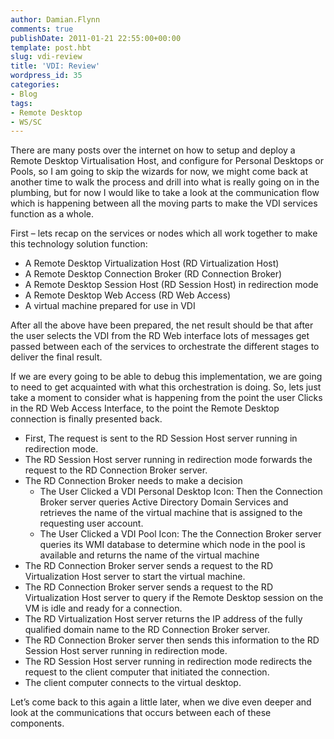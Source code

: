 ```yaml
---
author: Damian.Flynn
comments: true
publishDate: 2011-01-21 22:55:00+00:00
template: post.hbt
slug: vdi-review
title: 'VDI: Review'
wordpress_id: 35
categories:
- Blog
tags:
- Remote Desktop
- WS/SC
---
```


There are many posts over the internet on how to setup and deploy a Remote Desktop Virtualisation Host, and configure for Personal Desktops or Pools, so I am going to skip the wizards for now, we might come back at another time to walk the process and drill into what is really going on in the plumbing, but for now I would like to take a look at the communication flow which is happening between all the moving parts to make the VDI services function as a whole.

First – lets recap on the services or nodes which all work together to make this technology solution function:

  * A Remote Desktop Virtualization Host (RD Virtualization Host)  
  * A Remote Desktop Connection Broker (RD Connection Broker)  
  * A Remote Desktop Session Host (RD Session Host) in redirection mode  
  * A Remote Desktop Web Access (RD Web Access)  
  * A virtual machine prepared for use in VDI 

After all the above have been prepared, the net result should be that after the user selects the VDI from the RD Web interface lots of messages get passed between each of the services to orchestrate the different stages to deliver the final result.

If we are every going to be able to debug this implementation, we are going to need to get acquainted with what this orchestration is doing. So, lets just take a moment to consider what is happening from the point the user Clicks in the RD Web Access Interface, to the point the Remote Desktop connection is finally presented back.

  * First, The request is sent to the RD Session Host server running in redirection mode.  
  * The RD Session Host server running in redirection mode forwards the request to the RD Connection Broker server.  
  * The RD Connection Broker needs to make a decision  
    * The User Clicked a VDI Personal Desktop Icon: Then the Connection Broker server queries Active Directory Domain Services and retrieves the name of the virtual machine that is assigned to the requesting user account.  
    * The User Clicked a VDI Pool Icon: The the Connection Broker server queries its WMI database to determine which node in the pool is available and returns the name of the virtual machine 
  * The RD Connection Broker server sends a request to the RD Virtualization Host server to start the virtual machine.  
  * The RD Connection Broker server sends a request to the RD Virtualization Host server to query if the Remote Desktop session on the VM is idle and ready for a connection.  
  * The RD Virtualization Host server returns the IP address of the fully qualified domain name to the RD Connection Broker server.  
  * The RD Connection Broker server then sends this information to the RD Session Host server running in redirection mode.  
  * The RD Session Host server running in redirection mode redirects the request to the client computer that initiated the connection.  
  * The client computer connects to the virtual desktop. 

Let’s come back to this again a little later, when we dive even deeper and look at the communications that occurs between each of these components.
